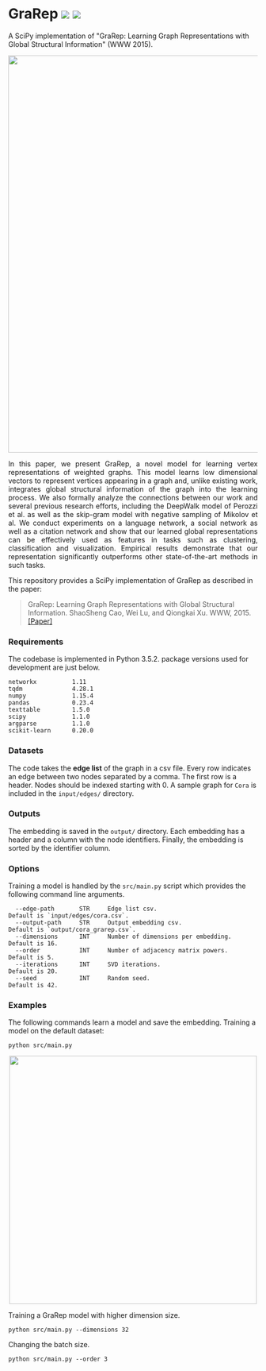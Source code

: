 GraRep 	<img src="https://img.shields.io/badge/stars-5+-blue.svg"/> <img src="https://img.shields.io/badge/license-CC0-blue.svg"/>
============================================
A SciPy implementation of "GraRep: Learning Graph Representations with Global Structural Information" (WWW 2015).
<p align="center">
  <img width="800" src="grarep.png">
</p>
<p align="justify">
In this paper, we present GraRep, a novel model for learning vertex representations of weighted graphs. This model learns low dimensional vectors to represent vertices appearing in a graph and, unlike existing work, integrates global structural information of the graph into the learning process. We also formally analyze the connections between our work and several previous research efforts, including the DeepWalk model of Perozzi et al. as well as the skip-gram model with negative sampling of Mikolov et al. We conduct experiments on a language network, a social network as well as a citation network and show that our learned global representations can be effectively used as features in tasks such as clustering, classification and visualization. Empirical results demonstrate that our representation significantly outperforms other state-of-the-art methods in such tasks.</p>


This repository provides a SciPy implementation of GraRep as described in the paper:

> GraRep: Learning Graph Representations with Global Structural Information.
> ShaoSheng Cao, Wei Lu, and Qiongkai Xu.
> WWW, 2015.
> [[Paper]](https://www.researchgate.net/profile/Qiongkai_Xu/publication/301417811_GraRep/links/5847ecdb08ae8e63e633b5f2/GraRep.pdf)

### Requirements
The codebase is implemented in Python 3.5.2. package versions used for development are just below.
```
networkx          1.11
tqdm              4.28.1
numpy             1.15.4
pandas            0.23.4
texttable         1.5.0
scipy             1.1.0
argparse          1.1.0
scikit-learn      0.20.0
```
### Datasets

The code takes the **edge list** of the graph in a csv file. Every row indicates an edge between two nodes separated by a comma. The first row is a header. Nodes should be indexed starting with 0. A sample graph for `Cora` is included in the  `input/edges/` directory. 

### Outputs

The embedding is saved in the `output/` directory. Each embedding has a header and a column with the node identifiers. Finally, the embedding is sorted by the identifier column.

### Options
Training a model is handled by the `src/main.py` script which provides the following command line arguments.

```
  --edge-path       STR     Edge list csv.                         Default is `input/edges/cora.csv`.
  --output-path     STR     Output embedding csv.                  Default is `output/cora_grarep.csv`.
  --dimensions      INT     Number of dimensions per embedding.    Default is 16.
  --order           INT     Number of adjacency matrix powers.     Default is 5.  
  --iterations      INT     SVD iterations.                        Default is 20.
  --seed            INT     Random seed.                           Default is 42.
```
### Examples
The following commands learn a model and save the embedding. Training a model on the default dataset:
```
python src/main.py
```
<p align="center">
  <img width="500" src="grarep.gif">
</p>

Training a GraRep model with higher dimension size.
```
python src/main.py --dimensions 32
```
Changing the batch size.
```
python src/main.py --order 3
```
